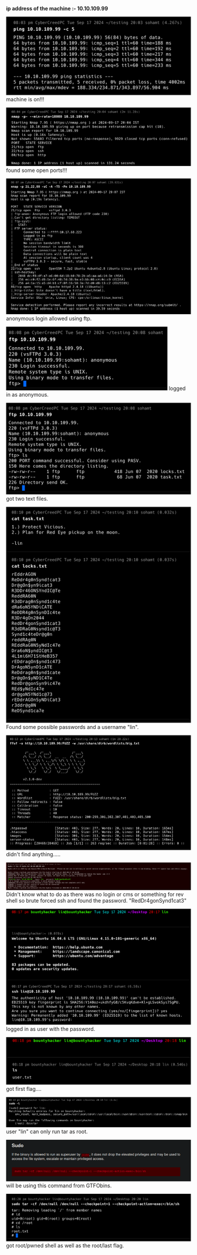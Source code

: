 **ip address of the machine :- 10.10.109.99**

![](attachment/9e5328a6247097e753654b8965cabcc4.png)
machine is on!!!

![](attachment/5e4e65694731f9b32574517266a95f5b.png)
found some open ports!!!

![](attachment/55883fbb1ca6b504089cad78218bd9e3.png)
anonymous login allowed using ftp.

![](attachment/834937ebecdf88af3cb9bf342ae5600d.png)
logged in as anonymous.

![](attachment/44d65eb0a6fc50f757eabe6138f555d1.png)
got two text files.

![](attachment/4fa448381c19175941afb94588c784e1.png)
Found some possible passwords and a username "lin".

![](attachment/02c20d0f0fd1c5628476be66e135211d.png)
didn't find anything.....

![](attachment/9b19cdf93f8d4cd7a41e11964d175999.png)
Didn't know what to do as there was no login or cms or something for rev shell so brute forced ssh and found the password. "RedDr4gonSynd1cat3"

![](attachment/37d26d24c785277c4b0fdad27d7486f1.png)
logged in as user with the password.

![](attachment/a6a84a203012577e6b9b06e78c91c3ba.png)
got first flag....

![](attachment/6d46340d2395e614c4444993778b77cb.png)
user "lin" can only run tar as root.

![](attachment/33bf4272eaa986dd3644359fb453f7e4.png)
will be using this command from GTFObins.

![](attachment/2800d74e6a462bff246c078f5deb02de.png)
got root/pwned shell as well as the root/last flag.